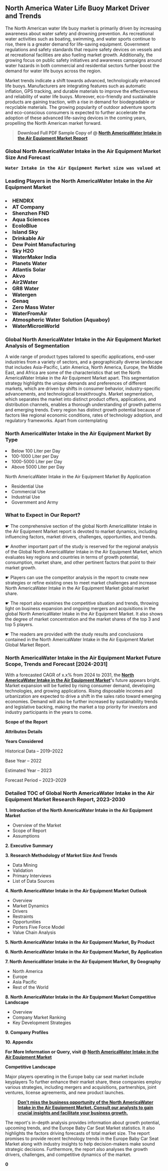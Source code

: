 <p><h2>North America Water Life Buoy Market Driver and Trends</h2><p>The North American water life buoy market is primarily driven by increasing awareness about water safety and drowning prevention. As recreational water activities such as boating, swimming, and water sports continue to rise, there is a greater demand for life-saving equipment. Government regulations and safety standards that require safety devices on vessels and at recreational facilities are also fueling market growth. Additionally, the growing focus on public safety initiatives and awareness campaigns around water hazards in both commercial and residential sectors further boost the demand for water life buoys across the region.</p><p>Market trends indicate a shift towards advanced, technologically enhanced life buoys. Manufacturers are integrating features such as automatic inflation, GPS tracking, and durable materials to improve the effectiveness and reliability of water life buoys. Moreover, eco-friendly and sustainable products are gaining traction, with a rise in demand for biodegradable or recyclable materials. The growing popularity of outdoor adventure sports and eco-conscious consumers is expected to further accelerate the adoption of these advanced life-saving devices in the coming years, propelling the North American market forward.</p></p><blockquote id="" class=""><strong>Download Full PDF Sample Copy of @&nbsp;<a href="https://www.verifiedmarketreports.com/download-sample/?rid=224442&utm_source=GitHub-Jan&utm_medium=256" target="_blank">North AmericaWater Intake in the Air Equipment Market Report</a>&nbsp;&nbsp;</strong></blockquote><h3 id="" class=""><strong>Global&nbsp;North AmericaWater Intake in the Air Equipment Market Size And Forecast</strong></h3><pre class="reader-text-block__code-block"><strong>Water Intake in the Air Equipment Market size was valued at USD 2.5 Billion in 2022 and is projected to reach USD 5.1 Billion by 2030, growing at a CAGR of 9.7% from 2024 to 2030.</strong></pre><h3 id="" class="">Leading Players in the&nbsp;North AmericaWater Intake in the Air Equipment Market</h3><h3 class=""></Li><Li>HENDRX</Li><Li> AT Company</Li><Li> Shenzhen FND</Li><Li> Aqua Sciences</Li><Li> EcoloBlue</Li><Li> Island Sky</Li><Li> Drinkable Air</Li><Li> Dew Point Manufacturing</Li><Li> Sky H2O</Li><Li> WaterMaker India</Li><Li> Planets Water</Li><Li> Atlantis Solar</Li><Li> Akvo</Li><Li> Air2Water</Li><Li> GR8 Water</Li><Li> Watergen</Li><Li> Genaq</Li><Li> Zero Mass Water</Li><Li> WaterFromAir</Li><Li> Atmospheric Water Solution (Aquaboy)</Li><Li> WaterMicronWorld</h3><h3 id="" class="">Global&nbsp;North AmericaWater Intake in the Air Equipment Market Analysis of Segmentation</h3><p id="" class="">A wide range of product types tailored to specific applications, end-user industries from a variety of sectors, and a geographically diverse landscape that includes Asia-Pacific, Latin America, North America, Europe, the Middle East, and Africa are some of the characteristics that set the North AmericaWater Intake in the Air Equipment Market apart. This segmentation strategy highlights the unique demands and preferences of different markets, which are driven by shifts in consumer behavior, industry-specific advancements, and technological breakthroughs. Market segmentation, which separates the market into distinct product offers, applications, and distribution channels, enables a thorough understanding of growth patterns and emerging trends. Every region has distinct growth potential because of factors like regional economic conditions, rates of technology adoption, and regulatory frameworks. Apart from contemplating</p><h3 id="" class="">North AmericaWater Intake in the Air Equipment Market&nbsp;By Type</h3><p></Li><Li>Below 100 Liter per Day</Li><Li> 100-1000 Liter per Day</Li><Li> 1000-5000 Liter per Day</Li><Li> Above 5000 Liter per Day</p><div class="" data-test-id=""><p>North AmericaWater Intake in the Air Equipment Market&nbsp;By Application</p></div><p class=""></Li><Li>Residential Use</Li><Li> Commercial Use</Li><Li> Industrial Use</Li><Li> Government and Army</p><div class="" data-test-id=""><h3><span class="">What to Expect in Our Report?</span></h3></div><div class="" data-test-id=""><p><span class="">☛ The comprehensive section of the global North AmericaWater Intake in the Air Equipment Market report is devoted to market dynamics, including influencing factors, market drivers, challenges, opportunities, and trends.</span></p></div><div class="" data-test-id=""><p><span class="">☛ Another important part of the study is reserved for the regional analysis of the Global North AmericaWater Intake in the Air Equipment Market, which evaluates key regions and countries in terms of growth potential, consumption, market share, and other pertinent factors that point to their market growth.</span></p></div><div class="" data-test-id=""><p><span class="">☛ Players can use the competitor analysis in the report to create new strategies or refine existing ones to meet market challenges and increase North AmericaWater Intake in the Air Equipment Market global market share.</span></p></div><div class="" data-test-id=""><p><span class="">☛ The report also examines the competitive situation and trends, throwing light on business expansion and ongoing mergers and acquisitions in the global North AmericaWater Intake in the Air Equipment Market. It also shows the degree of market concentration and the market shares of the top 3 and top 5 players.</span></p></div><div class="" data-test-id=""><p><span class="">☛ The readers are provided with the study results and conclusions contained in the North AmericaWater Intake in the Air Equipment Market Global Market Report.</span></p></div><div class="" data-test-id=""><h3><span class="">North AmericaWater Intake in the Air Equipment Market Future Scope, Trends and Forecast [2024-2031]</span></h3></div><div class="" data-test-id=""><p><span class="">With a forecasted CAGR of x.x% from 2024 to 2031, the <strong><a href="https://www.verifiedmarketreports.com/download-sample/?rid=224442&utm_source=GitHub-Jan&utm_medium=256" target="_blank">North AmericaWater Intake in the Air Equipment Market</a>'</strong>s future appears bright. Market expansion will be fueled by rising consumer demand, developing technologies, and growing applications. Rising disposable incomes and urbanization are expected to drive a shift in the sales ratio toward emerging economies. Demand will also be further increased by sustainability trends and legislative backing, making the market a top priority for investors and industry participants in the years to come.</span></p><p id="ember66" class="ember-view reader-text-block__paragraph"><strong>Scope of the Report</strong></p><p id="ember67" class="ember-view reader-text-block__paragraph"><strong>Attributes Details</strong></p><p id="ember68" class="ember-view reader-text-block__paragraph"><strong>Years Considered</strong></p><p id="ember69" class="ember-view reader-text-block__paragraph">Historical Data &ndash; 2019&ndash;2022</p><p id="ember70" class="ember-view reader-text-block__paragraph">Base Year &ndash; 2022</p><p id="ember71" class="ember-view reader-text-block__paragraph">Estimated Year &ndash; 2023</p><p id="ember72" class="ember-view reader-text-block__paragraph">Forecast Period &ndash; 2023&ndash;2029</p></div><h3 id="" class="">Detailed TOC of Global North AmericaWater Intake in the Air Equipment Market Research Report, 2023-2030</h3><p id="" class=""><strong>1. Introduction of the North AmericaWater Intake in the Air Equipment Market</strong></p><ul><li>Overview of the Market</li><li>Scope of Report</li><li>Assumptions</li></ul><p id="" class=""><strong>2. Executive Summary</strong></p><p id="" class=""><strong>3. Research Methodology of Market Size And Trends</strong></p><ul><li>Data Mining</li><li>Validation</li><li>Primary Interviews</li><li>List of Data Sources</li></ul><p id="" class=""><strong>4. North AmericaWater Intake in the Air Equipment Market Outlook</strong></p><ul><li>Overview</li><li>Market Dynamics</li><li>Drivers</li><li>Restraints</li><li>Opportunities</li><li>Porters Five Force Model</li><li>Value Chain Analysis</li></ul><p id="" class=""><strong>5. North AmericaWater Intake in the Air Equipment Market, By Product</strong></p><p id="" class=""><strong>6. North AmericaWater Intake in the Air Equipment Market, By Application</strong></p><p id="" class=""><strong>7. North AmericaWater Intake in the Air Equipment Market, By Geography</strong></p><ul><li>North America</li><li>Europe</li><li>Asia Pacific</li><li>Rest of the World</li></ul><p id="" class=""><strong>8. North AmericaWater Intake in the Air Equipment Market Competitive Landscape</strong></p><ul><li>Overview</li><li>Company Market Ranking</li><li>Key Development Strategies</li></ul><p id="" class=""><strong>9. Company Profiles</strong></p><p id="" class=""><strong>10. Appendix</strong></p><p><strong>For More Information or Query, visit&nbsp;@ <a href="https://www.verifiedmarketreports.com/product/water-intake-in-the-air-equipment-market/" target="_blank">North AmericaWater Intake in the Air Equipment Market</a></strong></p><p id="ember61" class="ember-view reader-text-block__paragraph"><strong>Competitive Landscape</strong></p><p id="ember62" class="ember-view reader-text-block__paragraph">Major players operating in the Europe baby car seat market include keyplayers To further enhance their market share, these companies employ various strategies, including mergers and acquisitions, partnerships, joint ventures, license agreements, and new product launches.</p><blockquote id="ember63" class="ember-view reader-text-block__blockquote"><strong><a href="https://www.verifiedmarketreports.com/download-sample/?rid=224442&utm_source=GitHub-Jan&utm_medium=256" target="_blank">Don&rsquo;t miss the business opportunity of the North AmericaWater Intake in the Air Equipment Market. Consult our analysts to gain crucial insights and facilitate your business growth.</a></strong></blockquote><p id="ember64" class="ember-view reader-text-block__paragraph">The report's in-depth analysis provides information about growth potential, upcoming trends, and the Europe Baby Car Seat Market statistics. It also highlights the factors driving forecasts of total market size. The report promises to provide recent technology trends in the Europe Baby Car Seat Market along with industry insights to help decision-makers make sound strategic decisions. Furthermore, the report also analyses the growth drivers, challenges, and competitive dynamics of the market.</p><p class="ember-view reader-text-block__paragraph"><strong>0</strong></p>
